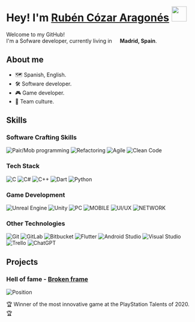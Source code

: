 # Hey! I'm [Rubén Cózar Aragonés](https://www.linkedin.com/in/coarr/)  <img src="https://slackmojis.com/emojis/60881-meow_attention/download" width="40"/>
<p>Welcome to my GitHub! </br> I'm a Sofware developer, currently living in <img src="https://cdn-icons-png.flaticon.com/128/323/323365.png" width="13"/> <b>Madrid, Spain</b>. </p>

## About me
* 🗺 Spanish, English.
* 🛠 Software developer. 
* 🎮 Game developer.
* 🤝 Team culture.

## Skills

### Software Crafting Skills
![Pair/Mob programming](https://img.shields.io/badge/Pair%2FMob_Programming-e5807c?style=for-the-badge)
![Refactoring](https://img.shields.io/badge/Refactoring-e27d8c?style=for-the-badge)
![Agile](https://img.shields.io/badge/Agile-dd7c9b?style=for-the-badge)
![Clean Code](https://img.shields.io/badge/Clean_Code-d67caa?style=for-the-badge)

### Tech Stack
![C](https://img.shields.io/badge/c-%2300599C.svg?style=for-the-badge&logo=c&logoColor=white)
![C#](https://img.shields.io/badge/c%23-%23239120.svg?style=for-the-badge&logo=csharp&logoColor=white)
![C++](https://img.shields.io/badge/c++-%2300599C.svg?style=for-the-badge&logo=c%2B%2B&logoColor=white)
![Dart](https://img.shields.io/badge/dart-%230175C2.svg?style=for-the-badge&logo=dart&logoColor=white)
![Python](https://img.shields.io/badge/python-3670A0?style=for-the-badge&logo=python&logoColor=ffdd54)

### Game Development
![Unreal Engine](https://img.shields.io/badge/unrealengine-%23313131.svg?style=for-the-badge&logo=unrealengine&logoColor=white)
![Unity](https://img.shields.io/badge/unity-%23000000.svg?style=for-the-badge&logo=unity&logoColor=white)
![PC](https://img.shields.io/badge/PC-E48A5E?style=for-the-badge)
![MOBILE](https://img.shields.io/badge/MOBILE-D89646?style=for-the-badge)
![UI/UX](https://img.shields.io/badge/UI-C3A43C?style=for-the-badge)
![NETWORK](https://img.shields.io/badge/NETWORK-B6AD43?style=for-the-badge)

### Other Technologies
![Git](https://img.shields.io/badge/git-%23F05033.svg?style=for-the-badge&logo=git&logoColor=white)
![GitLab](https://img.shields.io/badge/gitlab-%23181717.svg?style=for-the-badge&logo=gitlab&logoColor=white)
![Bitbucket](https://img.shields.io/badge/bitbucket-%230047B3.svg?style=for-the-badge&logo=bitbucket&logoColor=white)
![Flutter](https://img.shields.io/badge/Flutter-%2302569B.svg?style=for-the-badge&logo=Flutter&logoColor=white)
![Android Studio](https://img.shields.io/badge/android%20studio-346ac1?style=for-the-badge&logo=android%20studio&logoColor=white)
![Visual Studio](https://img.shields.io/badge/Visual%20Studio-5C2D91.svg?style=for-the-badge&logo=visual-studio&logoColor=white)
![Trello](https://img.shields.io/badge/Trello-%23026AA7.svg?style=for-the-badge&logo=Trello&logoColor=white)
![ChatGPT](https://img.shields.io/badge/chatGPT-74aa9c?style=for-the-badge&logo=openai&logoColor=white)

## Projects

### Hell of fame - [Broken frame](https://broken-frame.itch.io/)
 ![Position](https://img.shields.io/badge/DEVELOPER-%23D42029.svg?style=for-the-badge)
 
🏆 Winner of the most innovative game at the PlayStation Talents of 2020. 🏆
